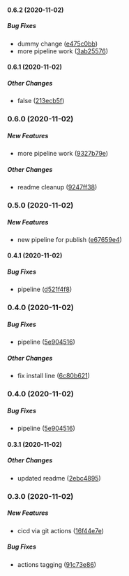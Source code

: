 #### 0.6.2 (2020-11-02)

##### Bug Fixes

*  dummy change ([e475c0bb](https://github.com/dkhunt27/environment-variable-service/commit/e475c0bb8766233cfe4e99fcd47bfaa9088e6102))
*  more pipeline work ([3ab25576](https://github.com/dkhunt27/environment-variable-service/commit/3ab25576c65966f323efb1e033ad2f5edc164fbe))

#### 0.6.1 (2020-11-02)

##### Other Changes

* false ([213ecb5f](https://github.com/dkhunt27/environment-variable-service/commit/213ecb5fa58699fd9116a44fb49b9012038526ce))

### 0.6.0 (2020-11-02)

##### New Features

*  more pipeline work ([9327b79e](https://github.com/dkhunt27/environment-variable-service/commit/9327b79e159324a4fe8bd158226bc4850f383f08))

##### Other Changes

*  readme cleanup ([9247ff38](https://github.com/dkhunt27/environment-variable-service/commit/9247ff381f79ba6672af001a5990f2414fac1fe2))

### 0.5.0 (2020-11-02)

##### New Features

*  new pipeline for publish ([e67659e4](https://github.com/dkhunt27/environment-variable-service/commit/e67659e457b2e2df4ca952c78e8a96bbbd683d11))

#### 0.4.1 (2020-11-02)

##### Bug Fixes

*  pipeline ([d521f4f8](https://github.com/dkhunt27/environment-variable-service/commit/d521f4f85e41977e97dada989d5f74d7e5b00aeb))

### 0.4.0 (2020-11-02)

##### Bug Fixes

*  pipeline ([5e904516](https://github.com/dkhunt27/environment-variable-service/commit/5e9045162c712beceff99d223829291cea97f07f))

##### Other Changes

*  fix install line ([6c80b621](https://github.com/dkhunt27/environment-variable-service/commit/6c80b62112481308124116e2e0594b183a58eb25))

### 0.4.0 (2020-11-02)

##### Bug Fixes

*  pipeline ([5e904516](https://github.com/dkhunt27/environment-variable-service/commit/5e9045162c712beceff99d223829291cea97f07f))

#### 0.3.1 (2020-11-02)

##### Other Changes

*  updated readme ([2ebc4895](https://github.com/dkhunt27/environment-variable-service/commit/2ebc48959131ec1f97e59b902d3a30860f9b7b21))

### 0.3.0 (2020-11-02)

##### New Features

*  cicd via git actions ([16f44e7e](https://github.com/dkhunt27/environment-variable-service/commit/16f44e7e0f0acde32b3ffe6359fe22da2d994faf))

##### Bug Fixes

*  actions tagging ([91c73e86](https://github.com/dkhunt27/environment-variable-service/commit/91c73e861e80fd0ac557762f0f852b55d4aac73c))

